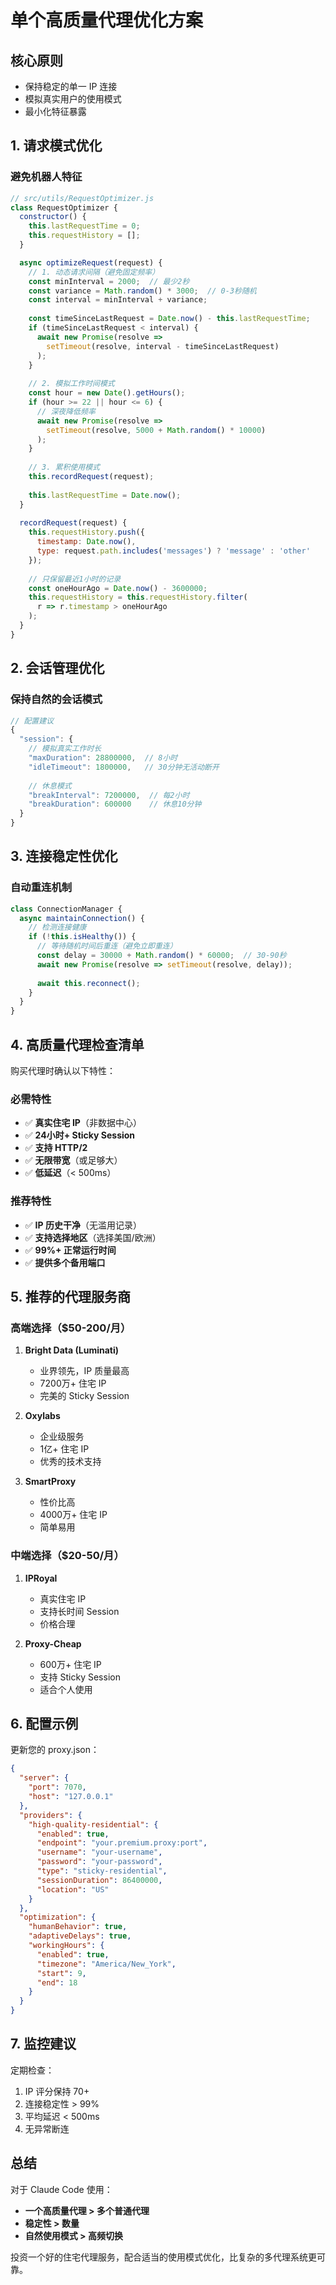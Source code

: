 # 单个高质量代理优化方案

## 核心原则
- 保持稳定的单一 IP 连接
- 模拟真实用户的使用模式
- 最小化特征暴露

## 1. 请求模式优化

### 避免机器人特征
```javascript
// src/utils/RequestOptimizer.js
class RequestOptimizer {
  constructor() {
    this.lastRequestTime = 0;
    this.requestHistory = [];
  }

  async optimizeRequest(request) {
    // 1. 动态请求间隔（避免固定频率）
    const minInterval = 2000;  // 最少2秒
    const variance = Math.random() * 3000;  // 0-3秒随机
    const interval = minInterval + variance;
    
    const timeSinceLastRequest = Date.now() - this.lastRequestTime;
    if (timeSinceLastRequest < interval) {
      await new Promise(resolve => 
        setTimeout(resolve, interval - timeSinceLastRequest)
      );
    }
    
    // 2. 模拟工作时间模式
    const hour = new Date().getHours();
    if (hour >= 22 || hour <= 6) {
      // 深夜降低频率
      await new Promise(resolve => 
        setTimeout(resolve, 5000 + Math.random() * 10000)
      );
    }
    
    // 3. 累积使用模式
    this.recordRequest(request);
    
    this.lastRequestTime = Date.now();
  }
  
  recordRequest(request) {
    this.requestHistory.push({
      timestamp: Date.now(),
      type: request.path.includes('messages') ? 'message' : 'other'
    });
    
    // 只保留最近1小时的记录
    const oneHourAgo = Date.now() - 3600000;
    this.requestHistory = this.requestHistory.filter(
      r => r.timestamp > oneHourAgo
    );
  }
}
```

## 2. 会话管理优化

### 保持自然的会话模式
```javascript
// 配置建议
{
  "session": {
    // 模拟真实工作时长
    "maxDuration": 28800000,  // 8小时
    "idleTimeout": 1800000,   // 30分钟无活动断开
    
    // 休息模式
    "breakInterval": 7200000,  // 每2小时
    "breakDuration": 600000    // 休息10分钟
  }
}
```

## 3. 连接稳定性优化

### 自动重连机制
```javascript
class ConnectionManager {
  async maintainConnection() {
    // 检测连接健康
    if (!this.isHealthy()) {
      // 等待随机时间后重连（避免立即重连）
      const delay = 30000 + Math.random() * 60000;  // 30-90秒
      await new Promise(resolve => setTimeout(resolve, delay));
      
      await this.reconnect();
    }
  }
}
```

## 4. 高质量代理检查清单

购买代理时确认以下特性：

### 必需特性
- ✅ **真实住宅 IP**（非数据中心）
- ✅ **24小时+ Sticky Session**
- ✅ **支持 HTTP/2**
- ✅ **无限带宽**（或足够大）
- ✅ **低延迟**（< 500ms）

### 推荐特性
- ✅ **IP 历史干净**（无滥用记录）
- ✅ **支持选择地区**（选择美国/欧洲）
- ✅ **99%+ 正常运行时间**
- ✅ **提供多个备用端口**

## 5. 推荐的代理服务商

### 高端选择（$50-200/月）
1. **Bright Data (Luminati)**
   - 业界领先，IP 质量最高
   - 7200万+ 住宅 IP
   - 完美的 Sticky Session

2. **Oxylabs**
   - 企业级服务
   - 1亿+ 住宅 IP
   - 优秀的技术支持

3. **SmartProxy**
   - 性价比高
   - 4000万+ 住宅 IP
   - 简单易用

### 中端选择（$20-50/月）
1. **IPRoyal**
   - 真实住宅 IP
   - 支持长时间 Session
   - 价格合理

2. **Proxy-Cheap**
   - 600万+ 住宅 IP
   - 支持 Sticky Session
   - 适合个人使用

## 6. 配置示例

更新您的 proxy.json：
```json
{
  "server": {
    "port": 7070,
    "host": "127.0.0.1"
  },
  "providers": {
    "high-quality-residential": {
      "enabled": true,
      "endpoint": "your.premium.proxy:port",
      "username": "your-username",
      "password": "your-password",
      "type": "sticky-residential",
      "sessionDuration": 86400000,
      "location": "US"
    }
  },
  "optimization": {
    "humanBehavior": true,
    "adaptiveDelays": true,
    "workingHours": {
      "enabled": true,
      "timezone": "America/New_York",
      "start": 9,
      "end": 18
    }
  }
}
```

## 7. 监控建议

定期检查：
1. IP 评分保持 70+ 
2. 连接稳定性 > 99%
3. 平均延迟 < 500ms
4. 无异常断连

## 总结

对于 Claude Code 使用：
- **一个高质量代理 > 多个普通代理**
- **稳定性 > 数量**
- **自然使用模式 > 高频切换**

投资一个好的住宅代理服务，配合适当的使用模式优化，比复杂的多代理系统更可靠。